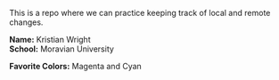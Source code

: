 This is a repo where we can practice keeping track of local and remote 
changes.

**Name:** Kristian Wright  
**School:** Moravian University

**Favorite Colors:** Magenta and Cyan
